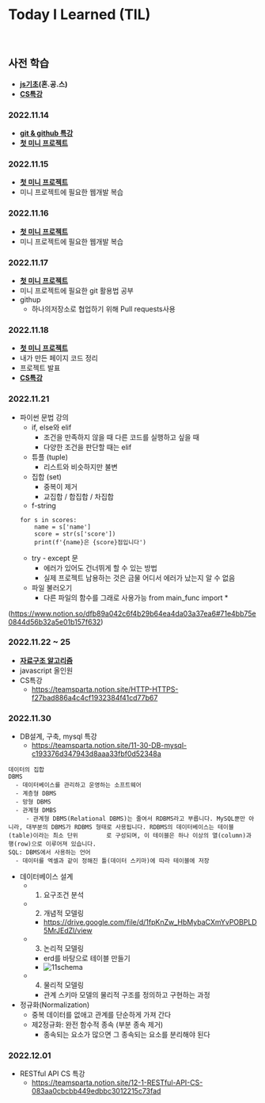 # Today I Learned (TIL)
<br>   

## 사전 학습   
 * **[js기초](./js기초.md)(혼.공.스)**
 * **[CS특강](./CS특강.md)**

### 2022.11.14   
 * **[git & github 특강](./git&Github특강.md)**
 * **[첫 미니 프로젝트](./첫프로젝트/첫_미니_프로젝트.md)**

### 2022.11.15
 * **[첫 미니 프로젝트](./첫프로젝트/첫_미니_프로젝트.md)**
 * 미니 프로젝트에 필요한 웹개발 복습
   
### 2022.11.16
 * **[첫 미니 프로젝트](./첫프로젝트/첫_미니_프로젝트.md)**
 * 미니 프로젝트에 필요한 웹개발 복습

### 2022.11.17
 * **[첫 미니 프로젝트](./첫프로젝트/첫_미니_프로젝트.md)**
 * 미니 프로젝트에 필요한 git 활용법 공부
 * githup 
    + 하나의저장소로 협업하기 위해 Pull requests사용

### 2022.11.18
 * **[첫 미니 프로젝트](./첫프로젝트/첫_미니_프로젝트.md)**
 * 내가 만든 페이지 코드 정리
 * 프로젝트 발표
 * **[CS특강](./CS특강.md)**

### 2022.11.21
 * 파이썬 문법 강의
   + if, else와 elif
     - 조건을 만족하지 않을 때 다른 코드를 실행하고 싶을 때
     - 다양한 조건을 판단할 때는 elif
   + 튜플 (tuple)
     - 리스트와 비슷하지만 불변
   + 집합 (set)
     - 중복이 제거
     - 교집합 / 합집합 / 차집합
   + f-string
   ```
   for s in scores:
       name = s['name']
       score = str(s['score'])
       print(f'{name}은 {score}점입니다')
   ```
   + try - except 문
     - 에러가 있어도 건너뛰게 할 수 있는 방법
     - 실제 프로젝트 남용하는 것은 금물 어디서 에러가 났는지 알 수 없음
   + 파일 불러오기
     - 다른 파일의 함수를 그래로 사용가능
       from main_func import *
     
(https://www.notion.so/dfb89a042c6f4b29b64ea4da03a37ea6#71e4bb75e0844d56b32a5e01b157f632)

### 2022.11.22 ~ 25
  * **[자료구조 알고리즘](./자료구조알고리즘.md)**
  * javascript 올인원
  * CS특강
     - https://teamsparta.notion.site/HTTP-HTTPS-f27bad886a4c4cf1932384f41cd77b67
     
### 2022.11.30
  * DB설계, 구축, mysql 특강
    - https://teamsparta.notion.site/11-30-DB-mysql-c193376d347943d8aaa33fbf0d52348a
```
데이터의 집합
DBMS
  - 데이터베이스를 관리하고 운영하는 소프트웨어
  - 계층형 DBMS
  - 망형 DBMS
  - 관계형 DMBS
     - 관계형 DBMS(Relational DBMS)는 줄여서 RDBMS라고 부릅니다. MySQL뿐만 아니라, 대부분의 DBMS가 RDBMS 형태로 사용됩니다. RDBMS의 데이터베이스는 테이블(table)이라는 최소 단위        로 구성되며, 이 테이블은 하나 이상의 열(column)과 행(row)으로 이루어져 있습니다.
SQL: DBMS에서 사용하는 언어
  - 데이터를 엑셀과 같이 정해진 틀(데이터 스키마)에 따라 테이블에 저장
```
  * 데이터베이스 설계
     - 1. 요구조건 분석
     - 2. 개념적 모델링
        - https://drive.google.com/file/d/1fpKnZw_HbMybaCXmYvPOBPLD5MrJEdZl/view
     - 3. 논리적 모델링
        - erd를 바탕으로 테이블 만들기
        -  ![11schema](https://user-images.githubusercontent.com/117889461/204723619-00e0f413-5502-4318-960d-9beb2c740d46.PNG)
     - 4. 물리적 모델링
        - 관계 스키마 모델의 물리적 구조를 정의하고 구현하는 과정 
  * 정규화(Normalization)
     - 중복 데이터를 없애고 관계를 단순하게 가져 간다
     - 제2정규화: 완전 함수적 종속 (부분 종속 제거)
       - 종속되는 요소가 많으면 그 종속되는 요소를 분리해야 된다

### 2022.12.01
  * RESTful API CS 특강
     - https://teamsparta.notion.site/12-1-RESTful-API-CS-083aa0cbcbb449edbbc3012215c73fad
